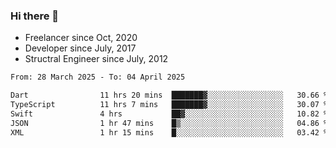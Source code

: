 ### Hi there 👋

- Freelancer since Oct, 2020
- Developer since July, 2017
- Structral Engineer since July, 2012

<!--START_SECTION:waka-->

```txt
From: 28 March 2025 - To: 04 April 2025

Dart                11 hrs 20 mins  ███████▓░░░░░░░░░░░░░░░░░   30.66 %
TypeScript          11 hrs 7 mins   ███████▓░░░░░░░░░░░░░░░░░   30.07 %
Swift               4 hrs           ██▓░░░░░░░░░░░░░░░░░░░░░░   10.82 %
JSON                1 hr 47 mins    █▒░░░░░░░░░░░░░░░░░░░░░░░   04.86 %
XML                 1 hr 15 mins    █░░░░░░░░░░░░░░░░░░░░░░░░   03.42 %
```

<!--END_SECTION:waka-->
